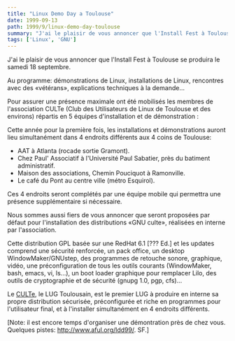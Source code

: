 ```yaml
---
title: "Linux Demo Day a Toulouse"
date: 1999-09-13
path: 1999/9/linux-demo-day-toulouse
summary: "J'ai le plaisir de vous annoncer que l'Install Fest à Toulouse se produira le samedi 18 septembre."
tags: ['Linux', 'GNU']
---
```


<P>J'ai le plaisir de vous annoncer que l'Install Fest à Toulouse se produira
le samedi 18 septembre.</P>

<P>Au programme: démonstrations de Linux, installations de Linux, rencontres
avec des «vétérans», explications techniques à la demande...</P>

<P>Pour assurer une présence maximale ont été mobilisés les membres de
l'association CULTe (Club des Utilisateurs de Linux de Toulouse et des
environs) répartis en 5 équipes d'installation et de démonstration :</P>

<P>Cette année pour la première fois, les installations et démonstrations
auront lieu simultanément dans 4 endroits différents aux 4 coins de
Toulouse:</P>

<UL>

<LI>AAT à Atlanta (rocade sortie Gramont).
<LI>Chez Paul' Associatif à l'Université Paul Sabatier, près du batiment
administratif.
<LI>Maison des associations, Chemin Pouciquot à Ramonville.
<LI>Le café du Pont au centre ville (métro Esquirol).
</UL>

<P>Ces 4 endroits seront complétés par une équipe mobile qui permettra une
présence supplémentaire si nécessaire.</P>

<P>Nous sommes aussi fiers de vous annoncer que seront proposées par défaut
pour l'installation des distributions «GNU culte», réalisées en interne
par l'association.</P>

<P>Cette distribution GPL basée sur une RedHat 6.1 [??? Ed.] et les
updates comprend une sécurité renforcée, un pack office, un desktop
WindowMaker/GNUstep, des programmes de retouche sonore, graphique,
vidéo, une préconfiguration de tous les outils courants (WindowMaker,
bash, emacs, vi, ls...), un boot loader graphique pour remplacer Lilo,
des outils de cryptographie et de sécurité (gnupg 1.0, pgp, cfs)...</P>

<P>Le <A HREF="http://savage.iut-blagnac.fr">CULTe</A>, le LUG Toulousain,
est le premier LUG à produire en interne sa propre distribution sécurisée,
préconfigurée et riche en programmes pour l'utilisateur final, et à
l'installer simultanément en 4 endroits différents.</P>

<P>[Note: il est encore temps d'organiser une démontration près de chez vous.
Quelques pistes: <A HREF="http://www.aful.org/ldd99/">http://www.aful.org/ldd99/</A>. SF.]</P>


